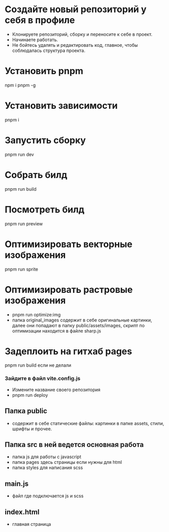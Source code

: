 # Создайте новый репозиторий у себя в профиле
  - Клонируете репозиторий, сборку и переносите к себе в проект.
  - Начинаете работать.
  - Не бойтесь удалять и редактировать код, главное, чтобы соблюдалась структура проекта.
# Установить pnpm
  npm i pnpm -g
# Установить зависимости
  pnpm i
# Запустить сборку
  pnpm run dev
# Собрать билд
  pnpm run build
# Посмотреть билд
  pnpm run preview
# Оптимизировать векторные изображения
  pnpm run sprite
# Оптимизировать растровые изображения
  - pnpm run optimize:img
  - папка original_images содержит в себе оригинальные картинки, далее они попадают в папку public/assets/images, скрипт по оптимизации находится в файле sharp.js
# Задеплоить на гитхаб pages
  pnpm run build если не делали
### Зайдите в файл vite.config.js
  - Измените название своего репозитория
  - pnpm run deploy

## Папка public
  - содержит в себе статические файлы: картинки в папке assets, стили, шрифты и прочее.
## Папка src  в ней ведется основная работа
  - папка js для работы с javascript
  - папка pages здесь страницы если нужны для html
  - папка styles для написания scss
## main.js
  - файл где подключается js и scss
## index.html
  - главная страница